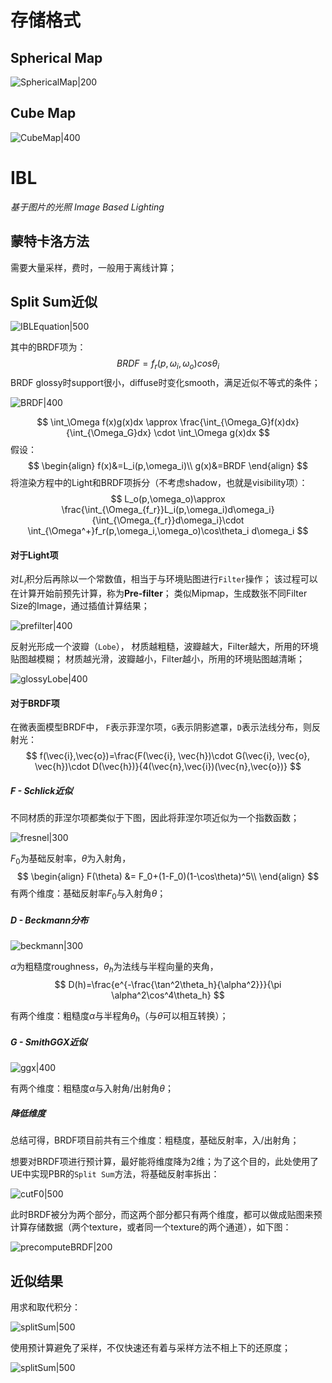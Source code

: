# 存储格式

## Spherical Map

![SphericalMap|200](https://pic-1315225359.cos.ap-shanghai.myqcloud.com/20221203224946.png)


## Cube Map

![CubeMap|400](https://pic-1315225359.cos.ap-shanghai.myqcloud.com/20221203225018.png)

# IBL

*基于图片的光照 Image Based Lighting*

## 蒙特卡洛方法

需要大量采样，费时，一般用于离线计算；

## Split Sum近似


![IBLEquation|500](https://pic-1315225359.cos.ap-shanghai.myqcloud.com/20221203232517.png)

其中的BRDF项为：
$$
BRDF=f_r(p,\omega_i,\omega_o)cos\theta_i
$$
BRDF glossy时support很小，diffuse时变化smooth，满足近似不等式的条件；

![BRDF|400](https://pic-1315225359.cos.ap-shanghai.myqcloud.com/20221203235034.png)

$$
\int_\Omega f(x)g(x)dx \approx \frac{\int_{\Omega_G}f(x)dx}{\int_{\Omega_G}dx} \cdot \int_\Omega g(x)dx
$$
假设：
$$
\begin{align}
f(x)&=L_i(p,\omega_i)\\
g(x)&=BRDF
\end{align}
$$
将渲染方程中的Light和BRDF项拆分（不考虑shadow，也就是visibility项）：
$$
L_o(p,\omega_o)\approx \frac{\int_{\Omega_{f_r}}L_i(p,\omega_i)d\omega_i}{\int_{\Omega_{f_r}}d\omega_i}\cdot \int_{\Omega^+}f_r(p,\omega_i,\omega_o)\cos\theta_i d\omega_i
$$
#### 对于Light项

对$L_i$积分后再除以一个常数值，相当于与环境贴图进行`Filter`操作；
该过程可以在计算开始前预先计算，称为**Pre-filter**；
类似Mipmap，生成数张不同Filter Size的Image，通过插值计算结果；

![prefilter|400](https://pic-1315225359.cos.ap-shanghai.myqcloud.com/20221205011734.png)

反射光形成一个波瓣（`Lobe`），
材质越粗糙，波瓣越大，Filter越大，所用的环境贴图越模糊；
材质越光滑，波瓣越小，Filter越小，所用的环境贴图越清晰；

![glossyLobe|400](https://pic-1315225359.cos.ap-shanghai.myqcloud.com/20221205013107.png)

#### 对于BRDF项

在微表面模型BRDF中，
`F`表示菲涅尔项，`G`表示阴影遮罩，`D`表示法线分布，则反射光：
$$
f(\vec{i},\vec{o})=\frac{F(\vec{i}, \vec{h})\cdot G(\vec{i}, \vec{o}, \vec{h})\cdot D(\vec{h})}{4(\vec{n},\vec{i})(\vec{n},\vec{o})}
$$

##### F - Schlick近似

不同材质的菲涅尔项都类似于下图，因此将菲涅尔项近似为一个指数函数；

![fresnel|300](https://pic-1315225359.cos.ap-shanghai.myqcloud.com/20221205023036.png)

$F_0$为基础反射率，$\theta$为入射角，
$$
\begin{align}
F(\theta) &= F_0+(1-F_0)(1-\cos\theta)^5\\
\end{align}
$$
有两个维度：基础反射率$F_0$与入射角$\theta$；

##### D - Beckmann分布

![beckmann|300](https://pic-1315225359.cos.ap-shanghai.myqcloud.com/20221205023441.png)

$\alpha$为粗糙度roughness，$\theta_h$为法线与半程向量的夹角，
$$
D(h)=\frac{e^{-\frac{\tan^2\theta_h}{\alpha^2}}}{\pi \alpha^2\cos^4\theta_h}
$$

有两个维度：粗糙度$\alpha$与半程角$\theta_h$（与$\theta$可以相互转换）；
##### G - SmithGGX近似

![ggx|400](https://pic-1315225359.cos.ap-shanghai.myqcloud.com/20230827224223.png)

有两个维度：粗糙度$\alpha$与入射角/出射角$\theta$；

##### 降低维度

总结可得，BRDF项目前共有三个维度：粗糙度，基础反射率，入/出射角；

想要对BRDF项进行预计算，最好能将维度降为2维；为了这个目的，此处使用了UE中实现PBR的`Split Sum`方法，将基础反射率拆出：

![cutF0|500](https://pic-1315225359.cos.ap-shanghai.myqcloud.com/20221205025316.png)

此时BRDF被分为两个部分，而这两个部分都只有两个维度，都可以做成贴图来预计算存储数据（两个texture，或者同一个texture的两个通道），如下图：

![precomputeBRDF|200](https://pic-1315225359.cos.ap-shanghai.myqcloud.com/20221205025511.png)

## 近似结果

用求和取代积分：

![splitSum|500](https://pic-1315225359.cos.ap-shanghai.myqcloud.com/20221205030534.png)

使用预计算避免了采样，不仅快速还有着与采样方法不相上下的还原度；

![splitSum|500](https://pic-1315225359.cos.ap-shanghai.myqcloud.com/20221205030342.png)



